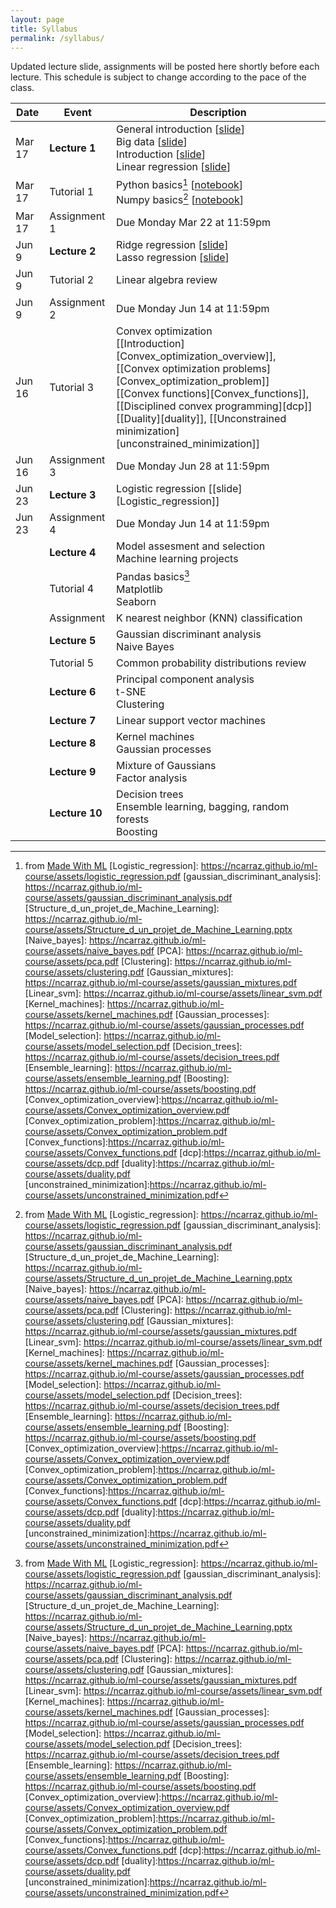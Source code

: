 ```yaml
---
layout: page
title: Syllabus
permalink: /syllabus/
---
```


Updated lecture slide, assignments will be posted here shortly before each lecture. This schedule is subject to change according to the pace of the class.

| Date        | Event      | Description |
| ----------- | ----------- | ----------- |
| Mar 17 | <strong><b>Lecture 1</b> </strong>      |  General introduction [[slide][Introduction_au_machine_learning]] <br/> Big data [[slide][BIG_Data]] <br/>Introduction [[slide][Introduction]] <br/> Linear regression [[slide][Linear_regression]] |
| Mar 17 | Tutorial 1      |  Python basics[^1]  [[notebook][02_Python]]  <br/> Numpy basics[^1]  [[notebook][03_NumPy]]|
| Mar 17 | Assignment 1     |  Due Monday Mar 22 at 11:59pm|
|  Jun 9| <strong><b>Lecture 2 </b></strong>        |  Ridge regression [[slide][Ridge_regression]] <br/> Lasso regression [[slide][Lasso_regression]]|
| Jun 9| Tutorial 2      |  Linear algebra review |
| Jun 9| Assignment 2      |  Due Monday Jun 14 at 11:59pm |
| Jun 16| Tutorial 3      |  Convex optimization <br/> [[Introduction][Convex_optimization_overview]], [[Convex optimization problems][Convex_optimization_problem]] <br/> [[Convex functions][Convex_functions]],  [[Disciplined convex programming][dcp]] <br/>  [[Duality][duality]],  [[Unconstrained minimization][unconstrained_minimization]]|
| Jun 16| Assignment 3      |  Due Monday Jun 28 at 11:59pm |
|  Jun 23| <strong><b>Lecture 3 </b></strong>        |  Logistic regression [[slide][Logistic_regression]] 
| Jun 23| Assignment 4      |  Due Monday Jun 14 at 11:59pm |
|  | <strong><b>Lecture 4 </b></strong>        |  Model assesment and selection <!---[[slide][Model_selection]] --> <br/> Machine learning projects <!---[[slide][Structure_d_un_projet_de_Machine_Learning]] -->| 
| | Tutorial 4      |  Pandas basics[^1] <!--- [[notebook][Pandas]] --><br/> Matplotlib <br/> Seaborn|
|  | Assignment       | K nearest neighbor (KNN) classification|
|  | <strong><b>Lecture 5 </b></strong>        |  Gaussian discriminant analysis <!---[[slide][gaussian_discriminant_analysis]]--> <br/> Naive Bayes <!---[[slide][Naive_bayes]] -->| 
| | Tutorial 5      |  Common probability distributions review|
|  | <strong><b>Lecture 6 </b></strong>        |  Principal component analysis <!---[[slide][PCA]]--> <br/> t-SNE  <br/> Clustering <!---[[slide][Clustering]]-->| 
|  | <strong><b>Lecture 7 </b></strong>       |  Linear support vector machines <!---[[slide][Linear_svm]]-->| 
|  | <strong><b>Lecture 8 </b></strong>        |  Kernel machines <!---[[slide][Kernel_machines]]--><br/> Gaussian processes <!---[[slide][Gaussian_processes]] -->| 
|  | <strong><b>Lecture 9 </b></strong>        |  Mixture of Gaussians <!---[[slide][Gaussian_mixtures]]--> <br/> Factor analysis|
|  | <strong><b>Lecture 10 </b></strong>        |  Decision trees <!---[[slide][Decision_trees]]--> <br/> Ensemble learning, bagging, random forests<!--- [[slide][Ensemble_learning]] --> <br/> Boosting <!---[[slide][Boosting]]-->|


[Introduction_au_machine_learning]: https://ncarraz.github.io/ml-course/assets/Introduction_au_machine_learning.pptx
[BIG_Data]: https://ncarraz.github.io/ml-course/assets/BIG_Data.pptx
[Introduction]: https://ncarraz.github.io/ml-course/assets/ML_introduction.pdf
[Linear_regression]: https://ncarraz.github.io/ml-course/assets/Linear_regression.pdf
[02_Python]: https://colab.research.google.com/github/GokuMohandas/madewithml/blob/main/notebooks/02_Python.ipynb
[03_NumPy]: https://colab.research.google.com/github/GokuMohandas/madewithml/blob/main/notebooks/03_NumPy.ipynb
[Pandas]:https://madewithml.com/courses/basics/pandas/
[Ridge_regression]: https://ncarraz.github.io/ml-course/assets/ridge.pdf
[Lasso_regression]: https://ncarraz.github.io/ml-course/assets/lasso.pdf
[^1]: from [Made With ML](https://madewithml.com)
[Logistic_regression]: https://ncarraz.github.io/ml-course/assets/logistic_regression.pdf
[gaussian_discriminant_analysis]: https://ncarraz.github.io/ml-course/assets/gaussian_discriminant_analysis.pdf
[Structure_d_un_projet_de_Machine_Learning]: https://ncarraz.github.io/ml-course/assets/Structure_d_un_projet_de_Machine_Learning.pptx
[Naive_bayes]: https://ncarraz.github.io/ml-course/assets/naive_bayes.pdf
[PCA]: https://ncarraz.github.io/ml-course/assets/pca.pdf
[Clustering]: https://ncarraz.github.io/ml-course/assets/clustering.pdf
[Gaussian_mixtures]: https://ncarraz.github.io/ml-course/assets/gaussian_mixtures.pdf
[Linear_svm]: https://ncarraz.github.io/ml-course/assets/linear_svm.pdf
[Kernel_machines]: https://ncarraz.github.io/ml-course/assets/kernel_machines.pdf
[Gaussian_processes]: https://ncarraz.github.io/ml-course/assets/gaussian_processes.pdf
[Model_selection]: https://ncarraz.github.io/ml-course/assets/model_selection.pdf
[Decision_trees]: https://ncarraz.github.io/ml-course/assets/decision_trees.pdf
[Ensemble_learning]: https://ncarraz.github.io/ml-course/assets/ensemble_learning.pdf
[Boosting]: https://ncarraz.github.io/ml-course/assets/boosting.pdf
[Convex_optimization_overview]:https://ncarraz.github.io/ml-course/assets/Convex_optimization_overview.pdf
[Convex_optimization_problem]:https://ncarraz.github.io/ml-course/assets/Convex_optimization_problem.pdf
[Convex_functions]:https://ncarraz.github.io/ml-course/assets/Convex_functions.pdf
[dcp]:https://ncarraz.github.io/ml-course/assets/dcp.pdf
[duality]:https://ncarraz.github.io/ml-course/assets/duality.pdf
[unconstrained_minimization]:https://ncarraz.github.io/ml-course/assets/unconstrained_minimization.pdf
